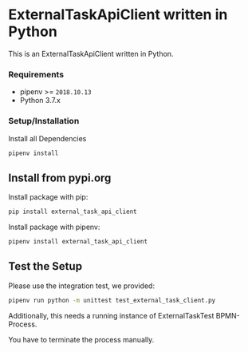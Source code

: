 # ExternalTaskApiClient written in Python

This is an ExternalTaskApiClient written in Python.

### Requirements

- pipenv >= `2018.10.13`
- Python 3.7.x

### Setup/Installation

Install all Dependencies

```bash
pipenv install
```

## Install from pypi.org

Install package with pip:

```bash
pip install external_task_api_client
```

Install package with pipenv:

```bash
pipenv install external_task_api_client
```

## Test the Setup

Please use the integration test, we provided:

```bash
pipenv run python -m unittest test_external_task_client.py
```

Additionally, this needs a running instance of ExternalTaskTest BPMN-Process.

You have to terminate the process manually.
